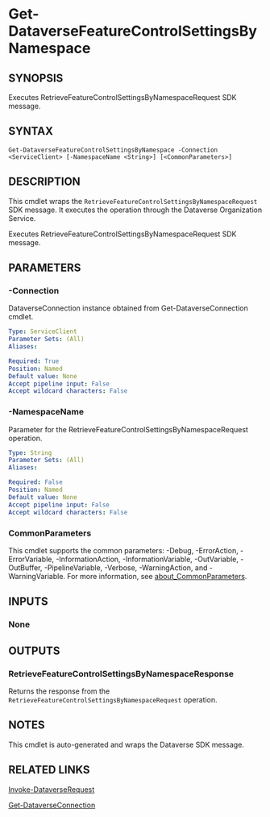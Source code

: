 # Get-DataverseFeatureControlSettingsByNamespace

## SYNOPSIS
Executes RetrieveFeatureControlSettingsByNamespaceRequest SDK message.

## SYNTAX

```
Get-DataverseFeatureControlSettingsByNamespace -Connection <ServiceClient> [-NamespaceName <String>] [<CommonParameters>]
```

## DESCRIPTION

This cmdlet wraps the `RetrieveFeatureControlSettingsByNamespaceRequest` SDK message. It executes the operation through the Dataverse Organization Service.

Executes RetrieveFeatureControlSettingsByNamespaceRequest SDK message.

## PARAMETERS

### -Connection
DataverseConnection instance obtained from Get-DataverseConnection cmdlet.

```yaml
Type: ServiceClient
Parameter Sets: (All)
Aliases:

Required: True
Position: Named
Default value: None
Accept pipeline input: False
Accept wildcard characters: False
```
### -NamespaceName
Parameter for the RetrieveFeatureControlSettingsByNamespaceRequest operation.

```yaml
Type: String
Parameter Sets: (All)
Aliases:

Required: False
Position: Named
Default value: None
Accept pipeline input: False
Accept wildcard characters: False
```
### CommonParameters
This cmdlet supports the common parameters: -Debug, -ErrorAction, -ErrorVariable, -InformationAction, -InformationVariable, -OutVariable, -OutBuffer, -PipelineVariable, -Verbose, -WarningAction, and -WarningVariable. For more information, see [about_CommonParameters](http://go.microsoft.com/fwlink/?LinkID=113216).

## INPUTS

### None

## OUTPUTS

### RetrieveFeatureControlSettingsByNamespaceResponse

Returns the response from the `RetrieveFeatureControlSettingsByNamespaceRequest` operation.

## NOTES

This cmdlet is auto-generated and wraps the Dataverse SDK message.

## RELATED LINKS

[Invoke-DataverseRequest](Invoke-DataverseRequest.md)

[Get-DataverseConnection](Get-DataverseConnection.md)
